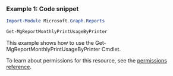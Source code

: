 ### Example 1: Code snippet

```powershell
Import-Module Microsoft.Graph.Reports

Get-MgReportMonthlyPrintUsageByPrinter
```
This example shows how to use the Get-MgReportMonthlyPrintUsageByPrinter Cmdlet.

To learn about permissions for this resource, see the [permissions reference](/graph/permissions-reference).

